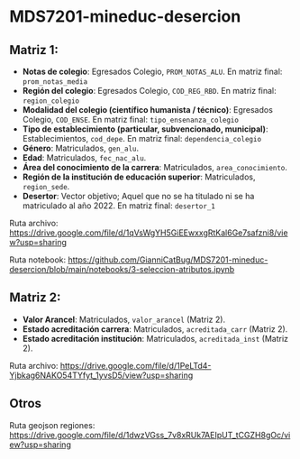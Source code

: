# MDS7201-mineduc-desercion

## Matriz 1:

- **Notas de colegio**: Egresados Colegio, `PROM_NOTAS_ALU`. En matriz final: `prom_notas_media`
- **Región del colegio**: Egresados Colegio, `COD_REG_RBD`. En matriz final: `region_colegio`
- **Modalidad del colegio (científico humanista / técnico)**: Egresados Colegio, `COD_ENSE`. En matriz final: `tipo_ensenanza_colegio`
- **Tipo de establecimiento (particular, subvencionado, municipal)**: Establecimientos, `cod_depe`. En matriz final: `dependencia_colegio`
- **Género**: Matriculados, `gen_alu`.
- **Edad**: Matriculados, `fec_nac_alu`.
- **Área del conocimiento de la carrera**: Matriculados, `area_conocimiento`.
- **Región de la institución de educación superior**: Matriculados, `region_sede`.
- **Desertor**: Vector objetivo; Aquel que no se ha titulado ni se ha matriculado al año 2022. En matriz final: `desertor_1`

Ruta archivo: https://drive.google.com/file/d/1qVsWgYH5GiEEwxxgRtKal6Ge7safzni8/view?usp=sharing

Ruta notebook: https://github.com/GianniCatBug/MDS7201-mineduc-desercion/blob/main/notebooks/3-seleccion-atributos.ipynb

## Matriz 2:
- **Valor Arancel**: Matriculados, `valor_arancel` (Matriz 2).
- **Estado acreditación carrera**: Matriculados, `acreditada_carr` (Matriz 2).
- **Estado acreditación institución**: Matriculados, `acreditada_inst` (Matriz 2).

Ruta archivo: https://drive.google.com/file/d/1PeLTd4-Yjbkag6NAKO54TYfyt_1yvsD5/view?usp=sharing

## Otros

Ruta geojson regiones: https://drive.google.com/file/d/1dwzVGss_7v8xRUk7AEIpUT_tCGZH8gOc/view?usp=sharing
